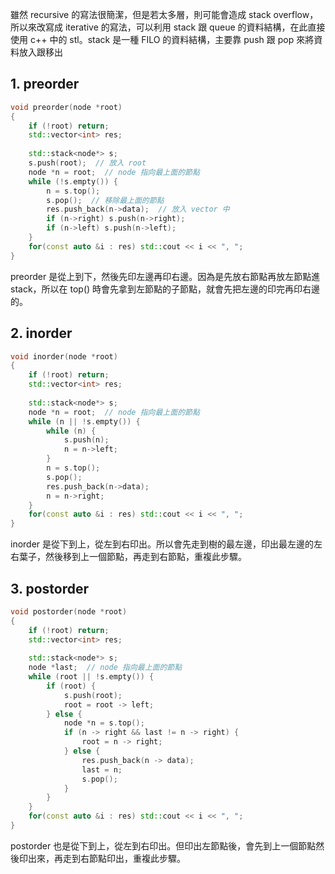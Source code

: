 雖然 recursive 的寫法很簡潔，但是若太多層，則可能會造成 stack overflow，所以來改寫成 iterative 的寫法，可以利用 stack 跟 queue 的資料結構，在此直接使用 c++ 中的 stl。stack 是一種 FILO 的資料結構，主要靠 push 跟 pop 來將資料放入跟移出
## 1. preorder
```cpp
void preorder(node *root) 
{
    if (!root) return;
    std::vector<int> res;
    
    std::stack<node*> s;
    s.push(root);  // 放入 root
    node *n = root;  // node 指向最上面的節點
    while (!s.empty()) {
        n = s.top();
        s.pop();  // 移除最上面的節點
        res.push_back(n->data);  // 放入 vector 中
        if (n->right) s.push(n->right);
        if (n->left) s.push(n->left);
    }
    for(const auto &i : res) std::cout << i << ", ";
}
```
preorder 是從上到下，然後先印左邊再印右邊。因為是先放右節點再放左節點進 stack，所以在 top() 時會先拿到左節點的子節點，就會先把左邊的印完再印右邊的。
## 2. inorder
```cpp
void inorder(node *root) 
{
    if (!root) return;
    std::vector<int> res;
    
    std::stack<node*> s;
    node *n = root;  // node 指向最上面的節點
    while (n || !s.empty()) {
        while (n) {
            s.push(n);
            n = n->left;
        }
        n = s.top();
        s.pop();
        res.push_back(n->data);
        n = n->right;
    }
    for(const auto &i : res) std::cout << i << ", ";
}
```
inorder 是從下到上，從左到右印出。所以會先走到樹的最左邊，印出最左邊的左右葉子，然後移到上一個節點，再走到右節點，重複此步驟。
## 3. postorder
```cpp
void postorder(node *root) 
{
    if (!root) return;
    std::vector<int> res;
    
    std::stack<node*> s;
    node *last;  // node 指向最上面的節點
    while (root || !s.empty()) {
        if (root) {
            s.push(root);
            root = root -> left;
        } else {
            node *n = s.top();
            if (n -> right && last != n -> right) {
                root = n -> right;
            } else {
                res.push_back(n -> data);
                last = n;
                s.pop();
            }
        }
    }
    for(const auto &i : res) std::cout << i << ", ";
}
```
postorder 也是從下到上，從左到右印出。但印出左節點後，會先到上一個節點然後印出來，再走到右節點印出，重複此步驟。
